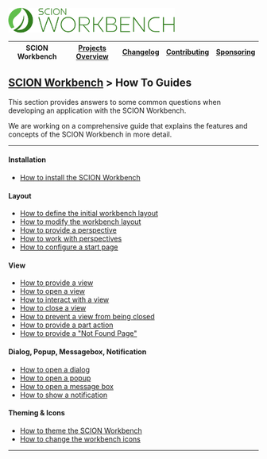 <a href="/README.md"><img src="/resources/branding/scion-workbench-banner.svg" height="50" alt="SCION Workbench"></a>

| SCION Workbench | [Projects Overview][menu-projects-overview] | [Changelog][menu-changelog] | [Contributing][menu-contributing] | [Sponsoring][menu-sponsoring] |  
| --- | --- | --- | --- | --- |

## [SCION Workbench][menu-home] > How To Guides

This section provides answers to some common questions when developing an application with the SCION Workbench.

We are working on a comprehensive guide that explains the features and concepts of the SCION Workbench in more detail.

***

#### Installation
- [How to install the SCION Workbench](how-to-install-workbench.md)

#### Layout
- [How to define the initial workbench layout](how-to-define-initial-layout.md)
- [How to modify the workbench layout](how-to-modify-layout.md)
- [How to provide a perspective](how-to-provide-perspective.md)
- [How to work with perspectives](how-to-perspective.md)
- [How to configure a start page](how-to-configure-start-page.md)

#### View
- [How to provide a view](how-to-provide-view.md)
- [How to open a view](how-to-open-view.md)
- [How to interact with a view](how-to-interact-with-view.md)
- [How to close a view](how-to-close-view.md)
- [How to prevent a view from being closed](how-to-prevent-view-closing.md)
- [How to provide a part action](how-to-provide-part-action.md)
- [How to provide a "Not Found Page"](how-to-provide-not-found-page.md)

#### Dialog, Popup, Messagebox, Notification
- [How to open a dialog](how-to-open-dialog.md)
- [How to open a popup](how-to-open-popup.md)
- [How to open a message box](how-to-open-message-box.md)
- [How to show a notification](how-to-show-notification.md)
 
#### Theming & Icons
- [How to theme the SCION Workbench](how-to-theme-workbench.md)
- [How to change the workbench icons](how-to-icons.md)


***

[menu-home]: /README.md
[menu-projects-overview]: /docs/site/projects-overview.md
[menu-changelog]: /docs/site/changelog.md
[menu-contributing]: /CONTRIBUTING.md
[menu-sponsoring]: /docs/site/sponsoring.md
